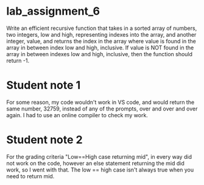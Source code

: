 # lab_assignment_6
Write an efficient recursive function that takes in a sorted array of numbers, two integers, low and high, representing indexes into the array, and another integer, value, and returns the index in the array where value is found in the array in between index low and high, inclusive. If value is NOT found in the array in between indexes low and high, inclusive, then the function should return -1. 

# Student note 1
For some reason, my code wouldn't work in VS code, and would return the same number, 32759, instead of any of the prompts, over and over and over again. I had to use an online compiler to check my work. 

# Student note 2
For the grading criteria "Low==High case returning mid", in every way did not work on the code, however an else statement returning the mid did work, so I went with that. The low == high case isn't always true when you need to return mid.  
